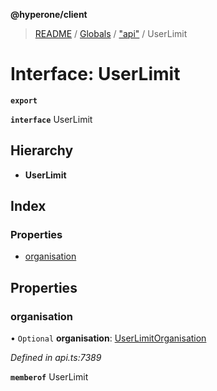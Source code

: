 **@hyperone/client**

> [README](../README.md) / [Globals](../globals.md) / ["api"](../modules/_api_.md) / UserLimit

# Interface: UserLimit

**`export`** 

**`interface`** UserLimit

## Hierarchy

* **UserLimit**

## Index

### Properties

* [organisation](_api_.userlimit.md#organisation)

## Properties

### organisation

• `Optional` **organisation**: [UserLimitOrganisation](_api_.userlimitorganisation.md)

*Defined in api.ts:7389*

**`memberof`** UserLimit
